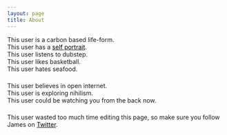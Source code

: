 ```yaml
---
layout: page
title: About
---
```


<p style="margin-bottom: 22px;">
This user is a carbon based life-form.<br/>
This user has a <a style="color: #000; text-decoration:underline;" href="https://raw.githubusercontent.com/jameshih/jameshih.github.io/master/assets/m1.png"> self portrait</a>.<br/>
This user listens to dubstep.<br/>
This user likes basketball.<br/>
This user hates seafood.
</p>

<p style="margin-bottom: 22px;">
This user believes in open internet.<br/>
This user is exploring nihilism.<br/>
This user could be watching you from the back now.<br/>
</p>

This user wasted too much time editing this page, so make sure you follow James on <a style="color: #000; text-decoration: underline;" href="https://twitter.com/jackie_james">Twitter</a>.
